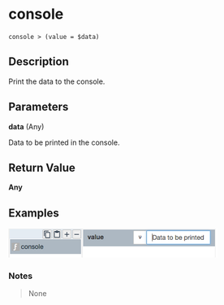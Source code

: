 # console

	console > (value = $data)

## Description

Print the data to the console.

## Parameters

**data** (Any)

Data to be printed in the console.

## Return Value

**Any**

## Examples

![](console.png?raw=true)

### Notes
> None

